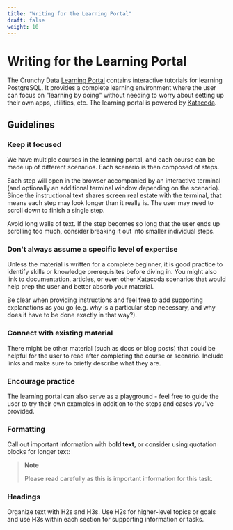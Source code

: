 ```yaml
---
title: "Writing for the Learning Portal"
draft: false
weight: 10
---
```


# Writing for the Learning Portal

The Crunchy Data [Learning Portal](https://learn.crunchydata.com/) contains interactive tutorials for learning PostgreSQL. It provides a complete learning environment where the user can focus on "learning by doing" without needing to worry about setting up their own apps, utilities, etc. The learning portal is powered by [Katacoda](https://www.katacoda.com/).

## Guidelines

### Keep it focused

We have multiple courses in the learning portal, and each course can be made up of different scenarios. Each scenario is then composed of steps.

Each step will open in the browser accompanied by an interactive terminal (and optionally an additional terminal window depending on the scenario). Since the instructional text shares screen real estate with the terminal, that means each step may look longer than it really is. The user may need to scroll down to finish a single step. 

Avoid long walls of text. If the step becomes so long that the user ends up scrolling too much, consider breaking it out into smaller individual steps.

### Don't always assume a specific level of expertise

Unless the material is written for a complete beginner, it is good practice to identify skills or knowledge prerequisites before diving in. You might also link to documentation, articles, or even other Katacoda scenarios that would help prep the user and better absorb your material.

Be clear when providing instructions and feel free to add supporting explanations as you go (e.g. why is a particular step necessary, and why does it have to be done exactly in that way?).

### Connect with existing material

There might be other material (such as docs or blog posts) that could be helpful for the user to read after completing the course or scenario. Include links and make sure to briefly describe what they are.

### Encourage practice

The learning portal can also serve as a playground - feel free to guide the user to try their own examples in addition to the steps and cases you've provided.

### Formatting

Call out important information with **bold text**, or consider using quotation blocks for longer text:

> **Note**
>
> Please read carefully as this is important information for this task.

### Headings
Organize text with H2s and H3s. Use H2s for higher-level topics or goals and use H3s within each section for supporting information or tasks.
